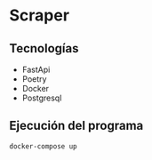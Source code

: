 # Scraper

## Tecnologías

- FastApi
- Poetry
- Docker
- Postgresql

## Ejecución del programa

``
docker-compose up
``
